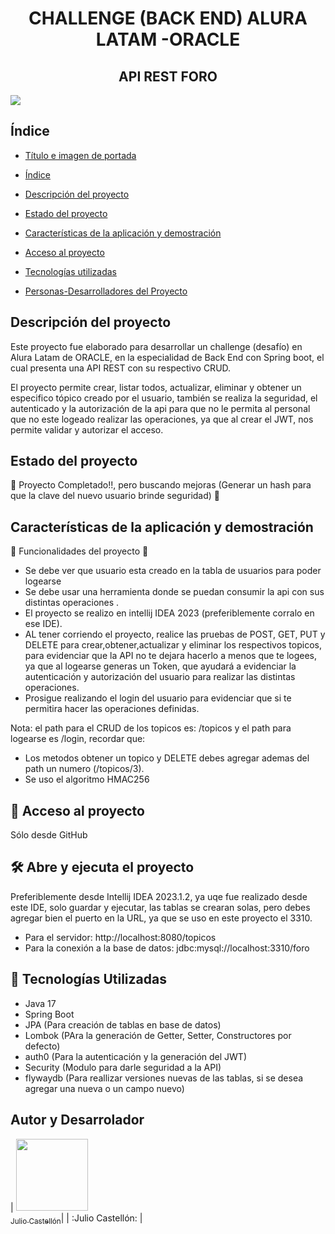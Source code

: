 <h1 align="center"> CHALLENGE (BACK END) ALURA LATAM -ORACLE </h1>

<h2 align="center"> API REST FORO </h2>


<img src="https://www.comparahosting.com/wp-content/uploads/2020/06/Imagen-pincipal-foro-en-l%C3%ADnea.jpg">


<h2> Índice </h2>

* [Título e imagen de portada](#Título-e-imagen-de-portada)

* [Índice](#índice)

* [Descripción del proyecto](#descripción-del-proyecto)

* [Estado del proyecto](#Estado-del-proyecto)

* [Características de la aplicación y demostración](#Características-de-la-aplicación-y-demostración)

* [Acceso al proyecto](#acceso-proyecto)

* [Tecnologías utilizadas](#tecnologías-utilizadas)

* [Personas-Desarrolladores del Proyecto](#personas-desarrolladores)




<h2> Descripción del proyecto </h2>

Este proyecto fue elaborado para desarrollar un challenge (desafío) en Alura Latam de ORACLE, en la especialidad de Back End con Spring boot, el cual presenta una API REST con su respectivo CRUD.

El proyecto permite crear, listar todos, actualizar, eliminar y obtener un especifico tópico creado por el usuario, también se realiza la seguridad, el autenticado y la autorización de la api para que no le permita al personal que no este logeado realizar las operaciones, ya que al crear el JWT, nos permite validar y autorizar el acceso.



<h2> Estado del proyecto </h2>

🎯 Proyecto Completado!!, pero buscando mejoras (Generar un hash para que la clave del nuevo usuario brinde seguridad) 🎯



<h2> Características de la aplicación y demostración </h2>

🔨 Funcionalidades del proyecto 🔨 

* Se debe ver que usuario esta creado en la tabla de usuarios para poder logearse
* Se debe usar una herramienta donde se puedan consumir la api con sus distintas operaciones .
* El proyecto se realizo en intellij IDEA 2023 (preferiblemente corralo en ese IDE).
* AL tener corriendo el proyecto, realice las pruebas de POST, GET, PUT y DELETE para crear,obtener,actualizar y eliminar los respectivos topicos, para evidenciar que la API no te dejara hacerlo a menos que te logees, ya que al logearse generas un Token, que ayudará a evidenciar la autenticación y autorización del usuario para realizar las distintas operaciones.
* Prosigue realizando el login del usuario para evidenciar que si te permitira hacer las operaciones definidas.

Nota: el path para el CRUD de los topicos es: /topicos y el path para logearse es /login, recordar que:
* Los metodos obtener un topico y DELETE debes agregar ademas del path un numero (/topicos/3). 
* Se uso el algoritmo HMAC256

<h2> 📁 Acceso al proyecto </h2>

Sólo desde GitHub


 <h2> 🛠️ Abre y ejecuta el proyecto</h2>

Preferiblemente desde Intellij IDEA 2023.1.2, ya uqe fue realizado desde este IDE, solo guardar y ejecutar, las tablas se crearan solas, pero debes agregar bien el puerto en la URL, ya que se uso en este proyecto el 3310.

* Para el servidor:
http://localhost:8080/topicos
* Para la conexión a la base de datos:
jdbc:mysql://localhost:3310/foro


<h2> 🎨 Tecnologías Utilizadas </h2>

* Java 17
* Spring Boot
* JPA (Para creación de tablas en base de datos)
* Lombok (PAra la generación de Getter, Setter, Constructores por defecto)
* auth0 (Para la autenticación y la generación del JWT)
* Security (Modulo para darle seguridad a la API)
* flywaydb (Para reallizar versiones nuevas de las tablas, si se desea agregar una nueva o un campo nuevo)



<h2> Autor y Desarrolador </h2>

| [<img src="https://avatars.githubusercontent.com/u/86208072?s=400&u=a20a9f53cf998859c38d855985b36bff673d281f&v=4" width=115><br><sub>Julio Castellón</sub>](https://github.com/juliocastellonmendoza)|
| :Julio Castellón: |

